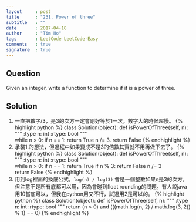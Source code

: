 ```yaml
---
layout     : post
title      : "231. Power of three"
subtitle   : ""
date       : 2017-04-18
author     : "Tim Ho"
tags       : LeetCode LeetCode-Easy
comments   : true
signature  : true
---
```


## Question
Given an integer, write a function to determine if it is a power of three.

## Solution
1. 一直把數字/3，是3的次方一定會剛好等於1一次。數字大的時候超慢。
{% highlight python %}
class Solution(object):
    def isPowerOfThree(self, n):
        """
        :type n: int
        :rtype: bool
        """      
        while n > 0:
            if n == 1: return True
            n /= 3.
        return False
{% endhighlight %}
2. 承襲1.的想法，但過程中如果變成不是3的倍數其實就不用再做下去了。
{% highlight python %}
class Solution(object):
    def isPowerOfThree(self, n):
        """
        :type n: int
        :rtype: bool
        """      
        while n > 0:
            if n == 1: return True
            if n % 3: return False
            n /= 3         
        return False
{% endhighlight %}
3. 用到log裡面的換底公式，`log(n) / log(3)` 會是一個整數如果n是3的次方。 但注意不是所有底都可以用，因為會碰到float rounding的問題。有人說java用10當底可以，但我在python用又不行，試過用2是可以的。
{% highlight python %}
class Solution(object):
    def isPowerOfThree(self, n):
        """
        :type n: int
        :rtype: bool
        """
        return (n > 0) and (((math.log(n, 2) / math.log(3, 2)) % 1) == 0)
{% endhighlight %}




